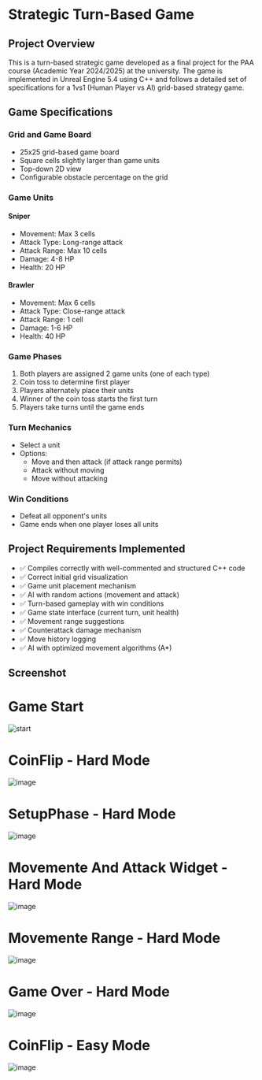 # Strategic Turn-Based Game

## Project Overview
This is a turn-based strategic game developed as a final project for the PAA course (Academic Year 2024/2025) at the university. The game is implemented in Unreal Engine 5.4 using C++ and follows a detailed set of specifications for a 1vs1 (Human Player vs AI) grid-based strategy game.

## Game Specifications

### Grid and Game Board
- 25x25 grid-based game board
- Square cells slightly larger than game units
- Top-down 2D view
- Configurable obstacle percentage on the grid

### Game Units

#### Sniper
- Movement: Max 3 cells
- Attack Type: Long-range attack
- Attack Range: Max 10 cells
- Damage: 4-8 HP
- Health: 20 HP

#### Brawler
- Movement: Max 6 cells
- Attack Type: Close-range attack
- Attack Range: 1 cell
- Damage: 1-6 HP
- Health: 40 HP

### Game Phases
1. Both players are assigned 2 game units (one of each type)
2. Coin toss to determine first player
3. Players alternately place their units
4. Winner of the coin toss starts the first turn
5. Players take turns until the game ends

### Turn Mechanics
- Select a unit
- Options:
  - Move and then attack (if attack range permits)
  - Attack without moving
  - Move without attacking

### Win Conditions
- Defeat all opponent's units
- Game ends when one player loses all units

## Project Requirements Implemented
- ✅ Compiles correctly with well-commented and structured C++ code
- ✅ Correct initial grid visualization
- ✅ Game unit placement mechanism
- ✅ AI with random actions (movement and attack)
- ✅ Turn-based gameplay with win conditions
- ✅ Game state interface (current turn, unit health)
- ✅ Movement range suggestions
- ✅ Counterattack damage mechanism
- ✅ Move history logging
- ✅ AI with optimized movement algorithms (A*)

## Screenshot

# Game Start
![start](https://github.com/user-attachments/assets/dd34540f-7be6-4894-bd54-95a06d6c1bda)

# CoinFlip - Hard Mode
![image](https://github.com/user-attachments/assets/d4feaacc-0c9d-4569-bd58-7971eeecb101)

# SetupPhase - Hard Mode
![image](https://github.com/user-attachments/assets/b270fa03-cb30-48b0-98a6-2b0ba5f8788e)

# Movemente And Attack Widget - Hard Mode
![image](https://github.com/user-attachments/assets/2343d584-a7cd-4e74-a60d-a040c8a230cc)

# Movemente Range - Hard Mode
![image](https://github.com/user-attachments/assets/6e69fea2-7276-4def-9c92-821332c4406a)

# Game Over - Hard Mode
![image](https://github.com/user-attachments/assets/86b6362f-fc9d-41a6-a226-30a0647ce9cb)

# CoinFlip - Easy Mode
![image](https://github.com/user-attachments/assets/5ef0fba1-8f52-45f2-a389-548a061f8a4a)
